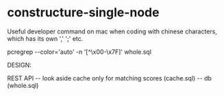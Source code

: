 # constructure-single-node

Useful developer command on mac when coding with chinese characters, which has its own ',' ';' etc.

pcregrep --color='auto' -n '[^\x00-\x7F]' whole.sql


DESIGN:

REST API -- look aside cache only for matching scores (cache.sql)
         -- db (whole.sql)
